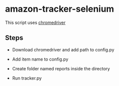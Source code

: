 # amazon-tracker-selenium
This script uses [chromedriver](https://chromedriver.chromium.org/downloads)

## Steps
- Download chromedriver and add path to config.py

- Add item name to config.py

- Create folder named reports inside the directory

- Run tracker.py
